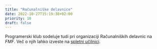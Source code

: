 ```yaml
---
title: "Računalniške delavnice"
date: 2022-10-27T15:19:38+02:00
priority: 10
draft: false
---
```


Programerski klub sodeluje tudi pri organizaciji Računalniških delavnic na *FMF*. Več o njih lahko izveste na [spletni učilnici](https://ucilnica.fmf.uni-lj.si/course/view.php?name=RD).
